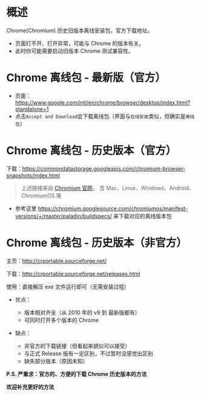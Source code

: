 # 概述
Chrome(Chromium) 历史旧版本离线安装包，官方下载地址。


- 页面打不开、打开异常，可能与 Chrome 的版本有关。
- 此时你可能需要启动旧版本 Chrome 测试兼容性。




# Chrome 离线包 - 最新版（官方）
- 页面：https://www.google.com/intl/en/chrome/browser/desktop/index.html?standalone=1
- 点击`Accept and Download`会下载离线包（界面与`在线安装`类似，但确实是`离线包`）


# Chrome 离线包 - 历史版本（官方）
下载：https://commondatastorage.googleapis.com/chromium-browser-snapshots/index.html
> 上述链接来自 [Chromium 官网](https://www.chromium.org/getting-involved/download-chromium)，
> 含 Mac、Linux、Windows、Android、ChromiumOS 等


- 参考这里 https://chromium.googlesource.com/chromiumos/manifest-versions/+/master/paladin/buildspecs/ 来下载对应的离线版本包



# Chrome 离线包 - 历史版本（非官方）
主页：http://crportable.sourceforge.net/

下载：http://crportable.sourceforge.net/releases.html

使用：直接解压 exe 文件运行即可（无需安装过程）
  
- 优点：
  - 版本相对齐全（从 2010 年的 v9 到 最新版都有）
  - 可同时打开多个版本的 Chrome
  
- 缺点：
  - 非官方的下载链接（但看起来貌似可以接受）
  - 与正式 Release 版有一定区别，不过暂时没感觉出区别
  - 缺失部分版本（原因未知）




**P.S. 严重求：官方的、方便的下载 Chrome 历史版本的方法**


**欢迎补充更好的方法**


